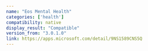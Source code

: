```yaml
---
name: "Eos Mental Health"
categories: ['health']
compatibility: native
display_result: "Compatible"
version_from: "3.0.1.0"
link: https://apps.microsoft.com/detail/9NS1589CNS5Q
---
```


